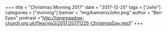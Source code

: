 +++
title = "Christmas Morning 2017"
date = "2017-12-25"
tags = ["John"]
categories = ["morning"]
banner = "img/banners/John.png"
author = "Ben Epps"
podcast ="http://longmeadow-church.org.uk/files/mp3/2017/20171225-ChristmasDay.mp3"
+++
